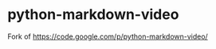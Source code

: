 python-markdown-video
=====================

Fork of https://code.google.com/p/python-markdown-video/
